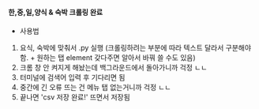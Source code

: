 #### 한,중,일,양식 & 숙박 크롤링 완료
- 사용법
1. 요식, 숙박에 맞춰서 .py 실행 (크롤링하려는 부분에 따라 텍스트 달라서 구분해야함. + 원하는 탭 element 갖다주면 알아서 바꿔 쓸 수도 있음)
2. 크롬 창 안 켜지게 해놨는데 백그라운드에서 돌아가니까 걱정 ㄴㄴ
3. 터미널에 검색어 입력 후 기다리면 됨
4. 중간에 긴 오류 뜨는 건 메뉴 탭 없는거니까 걱정 ㄴㄴ
5. 끝나면 'csv 저장 완료!' 뜨면서 저장됨
